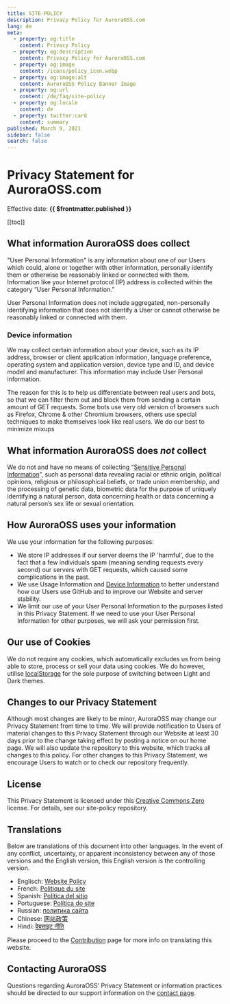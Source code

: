 ```yaml
---
title: SITE-POLICY
description: Privacy Policy for AuroraOSS.com
lang: de
meta:
  - property: og:title
    content: Privacy Policy
  - property: og:description
    content: Privacy Policy for AuroraOSS.com
  - property: og:image
    content: /icons/policy_icon.webp
  - property: og:image:alt
    content: AuroraOSS Policy Banner Image
  - property: og:url
    content: /de/faq/site-policy
  - property: og:locale
    content: de
  - property: twitter:card
    content: summary
published: March 9, 2021
sidebar: false
search: false
---
```


# Privacy Statement for AuroraOSS.com

Effective date: **{{ $frontmatter.published }}**

[[toc]]

## What information AuroraOSS does collect

"User Personal Information" is any information about one of our Users which could, alone or together with other information, personally identify them or otherwise be reasonably linked or connected with them. Information like your Internet protocol (IP) address is collected within the category “User Personal Information.”

User Personal Information does not include aggregated, non-personally identifying information that does not identify a User or cannot otherwise be reasonably linked or connected with them.

### Device information

We may collect certain information about your device, such as its IP address, browser or client application information, language preference, operating system and application version, device type and ID, and device model and manufacturer. This information may include User Personal information.

The reason for this is to help us differentiate between real users and bots, so that we can filter them out and block them from sending a certain amount of GET requests. Some bots use very old version of browsers such as Firefox, Chrome & other Chromium browsers, others use special techniques to make themselves look like real users. We do our best to minimize mixups 

## What information AuroraOSS does _not_ collect

We do not and have no means of collecting “[Sensitive Personal Information](https://gdpr-info.eu/art-9-gdpr/)”, such as personal data revealing racial or ethnic origin, political opinions, religious or philosophical beliefs, or trade union membership, and the processing of genetic data, biometric data for the purpose of uniquely identifying a natural person, data concerning health or data concerning a natural person’s sex life or sexual orientation.

## How AuroraOSS uses your information

We use your information for the following purposes:

- We store IP addresses if our server deems the IP 'harmful', due to the fact that a few individuals spam (meaning sending requests every second) our servers with GET requests, which caused some complications in the past.
- We use Usage Information and [Device Information](#device-information) to better understand how our Users use GitHub and to improve our Website and server stability.
- We limit our use of your User Personal Information to the purposes listed in this Privacy Statement. If we need to use your User Personal Information for other purposes, we will ask your permission first.

## Our use of Cookies

We do not require any cookies, which automatically excludes us from being able to store, process or sell your data using cookies. We do however, utilise [localStorage](https://javascript.info/localstorage) for the sole purpose of switching between Light and Dark themes.

## Changes to our Privacy Statement

Although most changes are likely to be minor, AuroraOSS may change our Privacy Statement from time to time. We will provide notification to Users of material changes to this Privacy Statement through our Website at least 30 days prior to the change taking effect by posting a notice on our home page. We will also update the repository to this website, which tracks all changes to this policy. For other changes to this Privacy Statement, we encourage Users to watch or to check our repository frequently.

## License

This Privacy Statement is licensed under this [Creative Commons Zero](https://creativecommons.org/publicdomain/zero/1.0/) license. For details, see our site-policy repository.

## Translations

Below are translations of this document into other languages. In the event of any conflict, uncertainty, or apparent inconsistency between any of those versions and the English version, this English version is the controlling version.

- Englisch: [Website Policy](/faq/site-policy/)
- French: [Politique du site](/de/faq/site-policy/)
- Spanish: [Política del sitio](/de/faq/site-policy/)
- Portuguese: [Política do site](/de/faq/site-policy/)
- Russian: [политика сайта](/de/faq/site-policy/)
- Chinese: [网站政策](/de/faq/site-policy/)
- Hindi: [वेबसाइट नीति](/de/faq/site-policy/)

Please proceed to the [Contribution](/de/contribution/#translation) page for more info on translating this website.

## Contacting AuroraOSS

Questions regarding AuroraOSS' Privacy Statement or information practices should be directed to our support information on the [contact page](/de/contact/).
